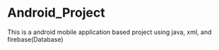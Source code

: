 # Android_Project
This is a android mobile application based project using java, xml, and firebase(Database)
